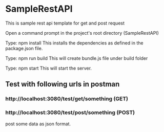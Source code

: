 # SampleRestAPI
This is sample rest api template for get and post request


Open a command prompt in the project's root directory (SampleRestAPI)

Type: npm install This installs the dependencies as defined in the package.json file.

Type: npm run build This will create bundle.js file under build folder

Type: npm start This will start the server.

## Test with following urls in postman

### http://localhost:3080/test/get/something (GET)

### http://localhost:3080/test/post/something (POST)

   post some data as json format.


